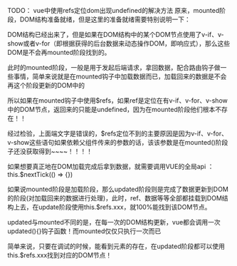 TODO： vue中使用refs定位dom出现undefined的解决方法
原来，mounted阶段，DOM结构准备就绪，但是这里的准备就绪需要特别说明一下：

DOM结构已经出来了，但是如果在DOM结构中的某个DOM节点使用了v-if、v-show或者v-for（即根据获得的后台数据来动态操作DOM，即响应式），那么这些DOM是不会再mounted阶段找到的。

此时的mounted阶段，一般是用于发起后端请求，拿回数据，配合路由钩子做一些事情，简单来说就是在mounted钩子中加载数据而已，加载回来的数据是不会再这个阶段更新的DOM中的

所以如果在mounted钩子中使用$refs，如果ref是定位在有v-if、v-for、v-show中的DOM节点，返回来的只能是undefined，因为在mounted阶段他们根本不存在！！

经过检验，上面端文字是错误的，$refs定位不到的主要原因是因为v-if、v-for、v-show这些语句如果依赖父组件传来的参数的话，该该参数是在mounted()阶段子还没获取得到~~~~！！！！

如果想要真正地在DOM加载完成后拿到数据，就需要调用VUE的全局api ： this.$nextTick(() => {})

如果说mounted阶段是加载阶段，那么updated阶段则是完成了数据更新到DOM的阶段(对加载回来的数据进行处理)，此时，ref、数据等等全部都挂载到DOM结构上去，在update阶段使用this.$refs.xxx，就100%能找到该DOM节点。

updated与mounted不同的是，在每一次的DOM结构更新，vue都会调用一次updated(){}钩子函数！而mounted仅仅只执行一次而已

简单来说，只要在调试的时候，能看到元素的存在，在updated阶段都可以使用this.$refs.xxx找到对应的DOM节点！